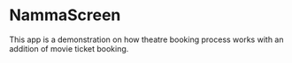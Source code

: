 # NammaScreen
This app is a demonstration on how theatre booking process works with an addition of movie ticket booking.
